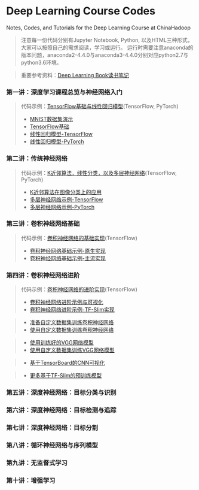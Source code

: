 # Deep Learning Course Codes
Notes, Codes, and Tutorials for the Deep Learning Course at ChinaHadoop

> 注意每一份代码分别有Jupyter Notebook, Python, 以及HTML三种形式，大家可以按照自己的需求阅读，学习或运行。
> 运行时需要注意anaconda的版本问题，anaconda2-4.4.0与anaconda3-4.4.0分别对应python2.7与python3.6环境。

> 重要参考资料：[Deep Learning Book读书笔记](https://github.com/exacity/simplified-deeplearning.git)

### 第一讲：深度学习课程总览与神经网络入门
> 代码示例：[TensorFlow基础与线性回归模型](https://github.com/jastarex/DeepLearningCourseCodes/tree/master/01_TF_basics_and_linear_regression)(TensorFlow, PyTorch)
> - [MNIST数据集演示](https://github.com/jastarex/DeepLearningCourseCodes/blob/master/01_TF_basics_and_linear_regression/mnist_data_introduction_tf.ipynb)
> - [TensorFlow基础](https://github.com/jastarex/DeepLearningCourseCodes/blob/master/01_TF_basics_and_linear_regression/tensorflow_basic.ipynb)
> - [线性回归模型-TensorFlow](https://github.com/jastarex/DeepLearningCourseCodes/blob/master/01_TF_basics_and_linear_regression/linear_regression_tf.ipynb)
> - [线性回归模型-PyTorch](https://github.com/jastarex/DeepLearningCourseCodes/blob/master/01_TF_basics_and_linear_regression/linear_regression_pt.ipynb)

### 第二讲：传统神经网络
> 代码示例：[K近邻算法，线性分类，以及多层神经网络](https://github.com/jastarex/DeepLearningCourseCodes/tree/master/02_Logistic_regression_and_multilayer_perceptron)(TensorFlow, PyTorch)
> - [K近邻算法在图像分类上的应用](https://github.com/jastarex/DeepLearningCourseCodes/blob/master/02_Logistic_regression_and_multilayer_perceptron/nearest_neighbor_tf.ipynb)
> - [多层神经网络示例-TensorFlow](https://github.com/jastarex/DeepLearningCourseCodes/blob/master/02_Logistic_regression_and_multilayer_perceptron/neural_network_tf.ipynb)
> - [多层神经网络示例-PyTorch](https://github.com/jastarex/DeepLearningCourseCodes/blob/master/02_Logistic_regression_and_multilayer_perceptron/neural_network_pt.ipynb)

### 第三讲：卷积神经网络基础
> 代码示例：[卷积神经网络的基础实现](https://github.com/jastarex/DeepLearningCourseCodes/tree/master/03_CNN_basics)(TensorFlow)
> - [卷积神经网络基础示例-原生实现](https://github.com/jastarex/DeepLearningCourseCodes/blob/master/03_CNN_basics/cnn_tf_raw.ipynb)
> - [卷积神经网络基础示例-主流实现](https://github.com/jastarex/DeepLearningCourseCodes/blob/master/03_CNN_basics/cnn_tf.ipynb)

### 第四讲：卷积神经网络进阶
> 代码示例：[卷积神经网络的进阶实现](https://github.com/jastarex/DeepLearningCourseCodes/tree/master/04_CNN_advances)(TensorFlow)
> - [卷积神经网络进阶示例与可视化](https://github.com/jastarex/DeepLearningCourseCodes/blob/master/04_CNN_advances/cnn_mnist_simple.ipynb)
> - [卷积神经网络进阶示例-TF-Slim实现](https://github.com/jastarex/DeepLearningCourseCodes/blob/master/04_CNN_advances/cnn_mnist_modern.ipynb)

> - [准备自定义数据集训练卷积神经网络](https://github.com/jastarex/DeepLearningCourseCodes/blob/master/04_CNN_advances/basic_gendataset.ipynb)
> - [使用自定义数据集训练卷积神经网络](https://github.com/jastarex/DeepLearningCourseCodes/blob/master/04_CNN_advances/cnn_custom_simple.ipynb)

> - [使用训练好的VGG网络模型](https://github.com/jastarex/DeepLearningCourseCodes/blob/master/04_CNN_advances/use_vgg.ipynb)
> - [使用自定义数据集训练VGG网络模型](https://github.com/jastarex/DeepLearningCourseCodes/blob/master/04_CNN_advances/use_vgg_finetune.ipynb)

> - [基于TensorBoard的CNN可视化](https://github.com/jastarex/DeepLearningCourseCodes/blob/master/04_CNN_advances/vis_cnn_mnist.ipynb)

> - [更多基于TF-Slim的预训练模型](https://github.com/tensorflow/models/tree/master/slim#Pretrained)

### 第五讲：深度神经网络：目标分类与识别

### 第六讲：深度神经网络：目标检测与追踪

### 第七讲：深度神经网络：目标分割

### 第八讲：循环神经网络与序列模型

### 第九讲：无监督式学习

### 第十讲：增强学习
